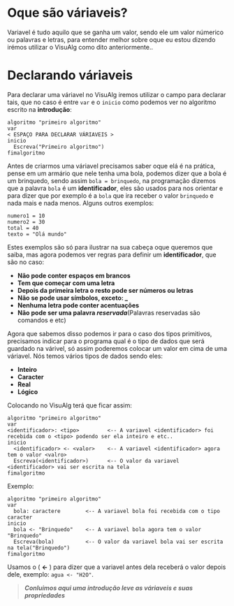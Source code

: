# Oque são váriaveis?
Variavel é tudo aquilo que se ganha um valor, sendo ele um valor númerico ou palavras e letras, para entender melhor sobre oque eu estou dizendo irémos utilizar o VisuAlg como dito anteriormente..
# Declarando váriaveis
Para declarar uma váriavel no VisuAlg iremos utilizar o campo para declarar tais, que no caso é entre `var` e o `inicio` como podemos ver no algoritmo escrito na **introdução**:

```
algoritmo "primeiro algoritmo"
var
< ESPAÇO PARA DECLARAR VÁRIAVEIS >
inicio
  Escreva("Primeiro algoritmo")
fimalgoritmo
```

Antes de criarmos uma váriavel precisamos saber oque elá é na prática, pense em um armário que nele tenha uma bola, podemos dizer que a bola é um brinquedo, sendo assim `bola = brinquedo`, na programação dizemos que a palavra `bola` é um **identificador**, eles são usados para nos orientar e para dizer que por exemplo é a `bola` que ira receber o valor `brinquedo` e nada mais e nada menos. Alguns outros exemplos:

```
numero1 = 10
numero2 = 30
total = 40
texto = "Olá mundo"
```

Estes exemplos são só para ilustrar na sua cabeça oque queremos que saiba, mas agora podemos ver regras para definir um **identificador**, que são no caso:

- **Não pode conter espaços em brancos**
- **Tem que começar com uma letra**
- **Depois da primeira letra o resto pode ser números ou letras**
- **Não se pode usar símbolos, exceto: _**
- **Nenhuma letra pode conter acentuações**
- **Não pode ser uma palavra _reservada_**(Palavras reservadas são comandos e etc)

Agora que sabemos disso podemos ir para o caso dos tipos primitivos, precisamos indicar para o programa qual é o tipo de dados que será guardado na várivel, só assim poderemos colocar um valor em cima de uma váriavel. Nós temos vários tipos de dados sendo eles:

- **Inteiro**
- **Caracter**
- **Real**
- **Lógico**

Colocando no VisuAlg terá que ficar assim:

```
algoritmo "primeiro algoritmo"
var
<identificador>: <tipo>         <-- A variavel <identificador> foi recebida com o <tipo> podendo ser ela inteiro e etc..
inicio
  <identificador> <- <valor>    <-- A variavel <identificador> agora tem o valor <valro>
  Escreva(<identificador>)      <-- O valor da variavel <identificador> vai ser escrita na tela
fimalgoritmo
```

Exemplo:

```
algoritmo "primeiro algoritmo"
var
  bola: caractere        <-- A variavel bola foi recebida com o tipo caracter 
inicio
  bola <- "Brinquedo"    <-- A variavel bola agora tem o valor "Brinquedo"
  Escreva(bola)          <-- O valor da variavel bola vai ser escrita na tela("Brinquedo")
fimalgoritmo
```

Usamos o ( **<-** ) para dizer que a variavel antes dela receberá o valor depois dele, exemplo: `agua <- "H2O"`.

> ***Conluimos aqui uma introdução leve as váriaveis e suas propriedades***







